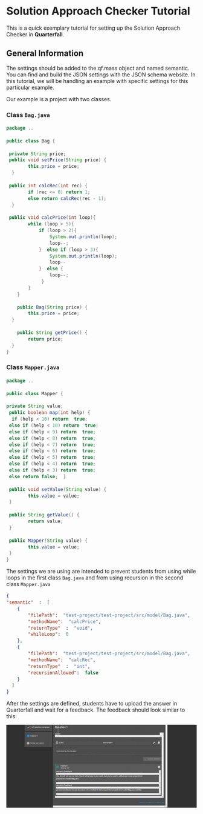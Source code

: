 # Solution Approach Checker Tutorial
This is a quick exemplary tutorial for setting up the Solution Approach Checker in **Quarterfall**.

## <a name="general-information"></a>General Information

The settings should be added to the qf.mass object and named semantic.
You can find and build the JSON settings with the JSON schema website.
In this tutorial, we will be handling an example with specific settings for this particular example.

Our example is a project with two classes.
### <a name="class-bag.java"></a>Class `Bag.java`

```java
package ..  
  
public class Bag {  
 
 private String price;  
 public void setPrice(String price) {  
        this.price = price;  
  }  
  
 public int calcRec(int rec) {  
        if (rec <= 0) return 1;  
        else return calcRec(rec - 1);  
  }  
  
 public void calcPrice(int loop){  
        while (loop > 5){  
            if (loop > 2){  
                System.out.println(loop);  
				loop--;  
			}  else if (loop > 3){  
                System.out.println(loop);  
			    loop--  
            }  else {  
                loop--;  
			 }  
        }  
    }  
  
    public Bag(String price) {  
        this.price = price;  
  }  
  
    public String getPrice() {  
        return price;  
  }  
}
```
### <a name="class-mapper.java"></a>Class `Mapper.java`
```java
package ..  

public class Mapper {  
  
private String value;    
 public boolean map(int help) {  
  if (help < 10) return  true;  
 else if (help < 10) return  true;  
 else if (help < 9) return  true;  
 else if (help < 8) return  true;  
 else if (help < 7) return  true;  
 else if (help < 6) return  true;  
 else if (help < 5) return  true;  
 else if (help < 4) return  true;  
 else if (help < 3) return  true;  
 else return false;  }  
  
 public void setValue(String value) {  
        this.value = value;  
 }  
  
 public String getValue() {  
        return value;  
 }  
  
 public Mapper(String value) {  
        this.value = value;  
 }  
}
```

The settings we are using are intended to prevent students from using while loops in the first class
``Bag.java`` and from using recursion in the second class ``Mapper.java``
```json
{
"semantic"  :  [
    {
        "filePath":  "test-project/test-project/src/model/Bag.java",
        "methodName":  "calcPrice",
        "returnType"  :  "void",
        "whileLoop":  0
    },
    {
        "filePath":  "test-project/test-project/src/model/Bag.java",
        "methodName":  "calcRec",
        "returnType"  :  "int",
        "recursionAllowed":  false
    }
  ]
}
```
After the settings are defined, students have to upload the answer in Quarterfall and wait for a feedback.
The feedback should look similar to this:

![semantic Feedback ](images/semantic_Feedback.png)
